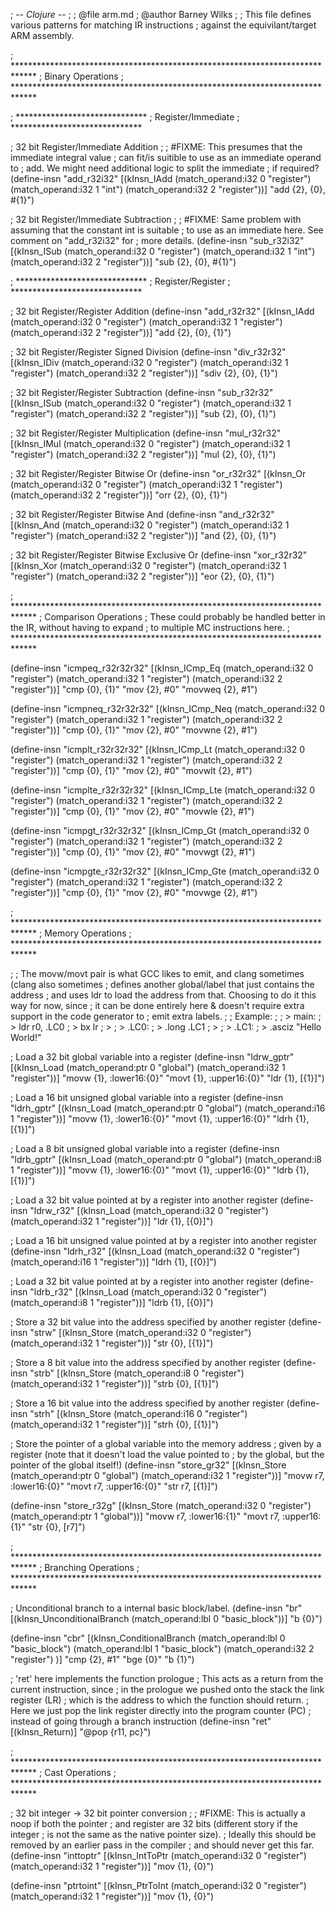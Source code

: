 ; -*- Clojure -*-
;
; @file arm.md
; @author Barney Wilks
;
; This file defines various patterns for matching IR instructions
; against the equivilant/target ARM assembly.

; *****************************************************************************
;                             Binary Operations
; *****************************************************************************

; ******************************
;      Register/Immediate
; ******************************

; 32 bit Register/Immediate Addition
;
; #FIXME: This presumes that the immediate integral value
;         can fit/is suitible to use as an immediate operand to
;         add. We might need additional logic to split the immediate
;         if required?
(define-insn "add_r32i32"
	[(kInsn_IAdd
		(match_operand:i32 0 "register")
		(match_operand:i32 1 "int")
		(match_operand:i32 2 "register"))]
	"add {2}, {0}, #{1}")

; 32 bit Register/Immediate Subtraction
;
; #FIXME: Same problem with assuming that the constant int is suitable
;         to use as an immediate here. See comment on "add_r32i32" for
;         more details.
(define-insn "sub_r32i32"
	[(kInsn_ISub
		(match_operand:i32 0 "register")
		(match_operand:i32 1 "int")
		(match_operand:i32 2 "register"))]
	"sub {2}, {0}, #{1}")

; ******************************
;      Register/Register
; ******************************

; 32 bit Register/Register Addition
(define-insn "add_r32r32"
	[(kInsn_IAdd
		(match_operand:i32 0 "register")
		(match_operand:i32 1 "register")
		(match_operand:i32 2 "register"))]
	"add {2}, {0}, {1}")

; 32 bit Register/Register Signed Division
(define-insn "div_r32r32"
	[(kInsn_IDiv
		(match_operand:i32 0 "register")
		(match_operand:i32 1 "register")
		(match_operand:i32 2 "register"))]
	"sdiv {2}, {0}, {1}")

; 32 bit Register/Register Subtraction
(define-insn "sub_r32r32"
	[(kInsn_ISub
		(match_operand:i32 0 "register")
		(match_operand:i32 1 "register")
		(match_operand:i32 2 "register"))]
	"sub {2}, {0}, {1}")

; 32 bit Register/Register Multiplication
(define-insn "mul_r32r32"
	[(kInsn_IMul
		(match_operand:i32 0 "register")
		(match_operand:i32 1 "register")
		(match_operand:i32 2 "register"))]
	"mul {2}, {0}, {1}")

; 32 bit Register/Register Bitwise Or
(define-insn "or_r32r32"
	[(kInsn_Or
		(match_operand:i32 0 "register")
		(match_operand:i32 1 "register")
		(match_operand:i32 2 "register"))]
	"orr {2}, {0}, {1}")

; 32 bit Register/Register Bitwise And
(define-insn "and_r32r32"
	[(kInsn_And
		(match_operand:i32 0 "register")
		(match_operand:i32 1 "register")
		(match_operand:i32 2 "register"))]
	"and {2}, {0}, {1}")

; 32 bit Register/Register Bitwise Exclusive Or
(define-insn "xor_r32r32"
	[(kInsn_Xor
		(match_operand:i32 0 "register")
		(match_operand:i32 1 "register")
		(match_operand:i32 2 "register"))]
	"eor {2}, {0}, {1}")

; *****************************************************************************
;                             Comparison Operations
; These could probably be handled better in the IR, without having to expand
; to multiple MC instructions here.
; *****************************************************************************

(define-insn "icmpeq_r32r32r32"
	[(kInsn_ICmp_Eq
		(match_operand:i32 0 "register")
		(match_operand:i32 1 "register")
		(match_operand:i32 2 "register"))]
	"cmp {0}, {1}"
	"mov {2}, #0"
	"movweq {2}, #1")

(define-insn "icmpneq_r32r32r32"
	[(kInsn_ICmp_Neq
		(match_operand:i32 0 "register")
		(match_operand:i32 1 "register")
		(match_operand:i32 2 "register"))]
	"cmp {0}, {1}"
	"mov {2}, #0"
	"movwne {2}, #1")

(define-insn "icmplt_r32r32r32"
	[(kInsn_ICmp_Lt
		(match_operand:i32 0 "register")
		(match_operand:i32 1 "register")
		(match_operand:i32 2 "register"))]
	"cmp {0}, {1}"
	"mov {2}, #0"
	"movwlt {2}, #1")

(define-insn "icmplte_r32r32r32"
	[(kInsn_ICmp_Lte
		(match_operand:i32 0 "register")
		(match_operand:i32 1 "register")
		(match_operand:i32 2 "register"))]
	"cmp {0}, {1}"
	"mov {2}, #0"
	"movwle {2}, #1")	

(define-insn "icmpgt_r32r32r32"
	[(kInsn_ICmp_Gt
		(match_operand:i32 0 "register")
		(match_operand:i32 1 "register")
		(match_operand:i32 2 "register"))]
	"cmp {0}, {1}"
	"mov {2}, #0"
	"movwgt {2}, #1")

(define-insn "icmpgte_r32r32r32"
	[(kInsn_ICmp_Gte
		(match_operand:i32 0 "register")
		(match_operand:i32 1 "register")
		(match_operand:i32 2 "register"))]
	"cmp {0}, {1}"
	"mov {2}, #0"
	"movwge {2}, #1")	

; *****************************************************************************
;                             Memory Operations
; *****************************************************************************

;
; The movw/movt pair is what GCC likes to emit, and clang sometimes (clang also sometimes
; defines another global/label that just contains the address
; and uses ldr to load the address from that. Choosing to do it this way for now, since
; it can be done entirely here & doesn't require extra support in the code generator to
; emit extra labels.
;
; Example:
;
;   > main:
;   >    ldr r0, .LC0
;   >    bx lr
;   >
;   > .LC0:
;   >     .long .LC1
;   >
;   > .LC1:
;   >     .asciz "Hello World!"

; Load a 32 bit global variable into a register
(define-insn "ldrw_gptr"
	[(kInsn_Load
		(match_operand:ptr 0 "global")
		(match_operand:i32 1 "register"))]
	"movw {1}, :lower16:{0}"
	"movt {1}, :upper16:{0}"
	"ldr {1}, [{1}]")

; Load a 16 bit unsigned global variable into a register
(define-insn "ldrh_gptr"
	[(kInsn_Load
		(match_operand:ptr 0 "global")
		(match_operand:i16 1 "register"))]
	"movw {1}, :lower16:{0}"
	"movt {1}, :upper16:{0}"
	"ldrh {1}, [{1}]")

; Load a 8 bit unsigned global variable into a register
(define-insn "ldrb_gptr"
	[(kInsn_Load
		(match_operand:ptr 0 "global")
		(match_operand:i8 1 "register"))]
	"movw {1}, :lower16:{0}"
	"movt {1}, :upper16:{0}"
	"ldrb {1}, [{1}]")

; Load a 32 bit value pointed at by a register into another register
(define-insn "ldrw_r32"
	[(kInsn_Load
		(match_operand:i32 0 "register")
		(match_operand:i32 1 "register"))]
	"ldr {1}, [{0}]")

; Load a 16 bit unsigned value pointed at by a register into another register
(define-insn "ldrh_r32"
	[(kInsn_Load
		(match_operand:i32 0 "register")
		(match_operand:i16 1 "register"))]
	"ldrh {1}, [{0}]")

; Load a 32 bit value pointed at by a register into another register
(define-insn "ldrb_r32"
	[(kInsn_Load
		(match_operand:i32 0 "register")
		(match_operand:i8 1 "register"))]
	"ldrb {1}, [{0}]")

; Store a 32 bit value into the address specified by another register
(define-insn "strw"
	[(kInsn_Store
		(match_operand:i32 0 "register")
		(match_operand:i32 1 "register"))]
	"str {0}, [{1}]")

; Store a 8 bit value into the address specified by another register
(define-insn "strb"
	[(kInsn_Store
		(match_operand:i8 0 "register")
		(match_operand:i32 1 "register"))]
	"strb {0}, [{1}]")

; Store a 16 bit value into the address specified by another register
(define-insn "strh"
	[(kInsn_Store
		(match_operand:i16 0 "register")
		(match_operand:i32 1 "register"))]
	"strh {0}, [{1}]")

; Store the pointer of a global variable into the memory address
; given by a register (note that it doesn't load the value pointed to
; by the global, but the pointer of the global itself!)
(define-insn "store_gr32"
	[(kInsn_Store
		(match_operand:ptr 0 "global")
		(match_operand:i32 1 "register"))]
	"movw r7, :lower16:{0}"
	"movt r7, :upper16:{0}"
	"str r7, [{1}]")

(define-insn "store_r32g"
	[(kInsn_Store
		(match_operand:i32 0 "register")
		(match_operand:ptr 1 "global"))]
	"movw r7, :lower16:{1}"
	"movt r7, :upper16:{1}"
	"str {0}, [r7]")

; *****************************************************************************
;                             Branching Operations
; *****************************************************************************

; Unconditional branch to a internal basic block/label.
(define-insn "br"
	[(kInsn_UnconditionalBranch
		(match_operand:lbl 0 "basic_block"))]
	"b {0}")

(define-insn "cbr"
	[(kInsn_ConditionalBranch
		(match_operand:lbl 0 "basic_block")
		(match_operand:lbl 1 "basic_block")
		(match_operand:i32 2 "register")
		)]
	"cmp {2}, #1"
	"bge {0}"
	"b   {1}")

; 'ret' here implements the function prologue
; This acts as a return from the current instruction, since
; in the prologue we pushed onto the stack the link register (LR)
; which is the address to which the function should return.
; Here we just pop the link register directly into the program counter (PC)
; instead of going through a branch instruction
(define-insn "ret"
	[(kInsn_Return)]
	"@pop {r11, pc}")

; *****************************************************************************
;                             Cast Operations
; *****************************************************************************

; 32 bit integer -> 32 bit pointer conversion
;
; #FIXME: This is actually a noop if both the pointer
;         and register are 32 bits (different story if the integer
;         is not the same as the native pointer size).
;         Ideally this should be removed by an earlier pass in the compiler
;         and should never get this far.
(define-insn "inttoptr"
	[(kInsn_IntToPtr
		(match_operand:i32 0 "register")
		(match_operand:i32 1 "register"))]
	"mov {1}, {0}")

(define-insn "ptrtoint"
	[(kInsn_PtrToInt
		(match_operand:i32 0 "register")
		(match_operand:i32 1 "register"))]
	"mov {1}, {0}")
